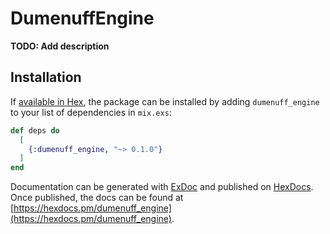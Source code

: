 # DumenuffEngine

**TODO: Add description**

## Installation

If [available in Hex](https://hex.pm/docs/publish), the package can be installed
by adding `dumenuff_engine` to your list of dependencies in `mix.exs`:

```elixir
def deps do
  [
    {:dumenuff_engine, "~> 0.1.0"}
  ]
end
```

Documentation can be generated with [ExDoc](https://github.com/elixir-lang/ex_doc)
and published on [HexDocs](https://hexdocs.pm). Once published, the docs can
be found at [https://hexdocs.pm/dumenuff_engine](https://hexdocs.pm/dumenuff_engine).

